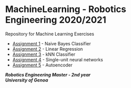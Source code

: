 # MachineLearning - Robotics Engineering 2020/2021
Repository for Machine Learning Exercises

* [Assignment 1](https://github.com/robertoalbanese/Machine-Learning/tree/master/Assignment_1) - Naive Bayes Classifier
* [Assignment 2](https://github.com/robertoalbanese/Machine-Learning/tree/master/Assignment_2) - Linear Regression
* [Assignment 3](https://github.com/robertoalbanese/Machine-Learning/tree/master/Assignment_3) - kNN Classifier
* [Assignment 4](https://github.com/robertoalbanese/Machine-Learning/tree/master/Assignment_4) - Single-unit neural networks
* [Assignment 5](https://github.com/robertoalbanese/Machine-Learning/tree/master/Assignment_5) - Autoencoder



***Robotics Engineering Master - 2nd year***   
***University of Genoa***
